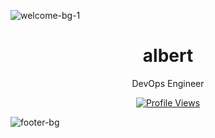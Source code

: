 ![welcome-bg-1](https://user-images.githubusercontent.com/53189968/142773416-d1f49b96-3e5d-4061-a5b3-28ed235262b0.png)

<h1 align="center">albert</h1>

<p align="center">DevOps Engineer</p>


<a href="https://github.com/skidoodle">
  <p align="center">
    <img src="https://komarev.com/ghpvc/?username=skidoodle&color=blue" alt="Profile Views">
  </p>
</a>

![footer-bg](https://user-images.githubusercontent.com/53189968/142773429-47a4588d-0afd-4e22-aacb-179814f8c99f.png)
